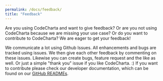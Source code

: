 ```yaml
---
permalink: /docs/feedback/
title: "Feedback"
---
```


Are you using CodeCharta and want to give feedback? Or are you not using CodeCharta because we are missing your use case? Or do you want to contribute to CodeCharta? We are eager to get your feedback!

We communicate a lot using Github Issues. All enhancements and bugs are tracked using issues. We then give each other feedback by commenting on these issues. Likewise you can create bugs, feature request and the like as well. Or just a simple "thank you" issue if you like CodeCharta. :) If you want to contribute please check our developer documentation, which can be found on our [GitHub READMEs](https://github.com/MaibornWolff/codecharta).
